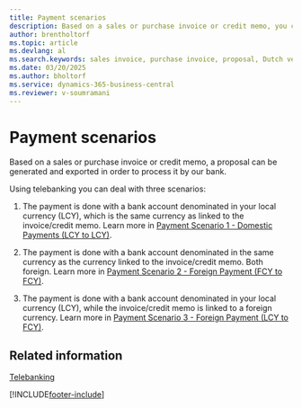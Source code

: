 ```yaml
---
title: Payment scenarios
description: Based on a sales or purchase invoice or credit memo, you can generate and export a proposal for processing by the bank.
author: brentholtorf
ms.topic: article
ms.devlang: al
ms.search.keywords: sales invoice, purchase invoice, proposal, Dutch version, Netherlands
ms.date: 03/20/2025
ms.author: bholtorf
ms.service: dynamics-365-business-central
ms.reviewer: v-soumramani
---
```


# Payment scenarios

Based on a sales or purchase invoice or credit memo, a proposal can be generated and exported in order to  process it by our bank.  

Using telebanking you can deal with three scenarios:  

1. The payment is done with a bank account denominated in your local currency (LCY), which is the same currency as linked to the invoice/credit memo. Learn more in [Payment Scenario 1 - Domestic Payments (LCY to LCY)](payment-scenario-1-domestic-payments-lcy-to-lcy-.md).  

1. The payment is done with a bank account denominated in the same currency as the currency linked to the invoice/credit memo. Both foreign. Learn more in [Payment Scenario 2 - Foreign Payment (FCY to FCY)](payment-scenario-2-foreign-payment-fcy-to-fcy-.md).  

1. The payment is done with a bank account denominated in your local currency (LCY), while the invoice/credit memo is linked to a foreign currency. Learn more in [Payment Scenario 3 - Foreign Payment (LCY  to FCY)](payment-scenario-3-foreign-payment-lcy-to-fcy-.md).  

## Related information

[Telebanking](telebanking.md)

[!INCLUDE[footer-include](../../includes/footer-banner.md)]
